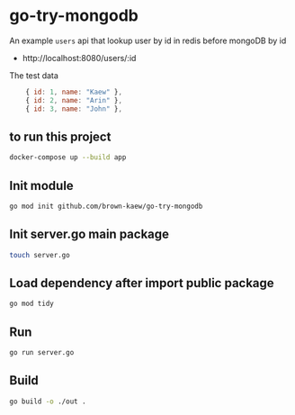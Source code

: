# go-try-mongodb

An example `users` api that lookup user by id in redis before mongoDB by id
- http://localhost:8080/users/:id

The test data
```js
    { id: 1, name: "Kaew" },
    { id: 2, name: "Arin" },
    { id: 3, name: "John" },
```

## to run this project
```bash
docker-compose up --build app
```

## Init module
```bash
go mod init github.com/brown-kaew/go-try-mongodb    
```

## Init server.go main package
```bash
touch server.go
```

## Load dependency after import public package
```bash
go mod tidy    
```

## Run
```bash
go run server.go
```

## Build
```bash
go build -o ./out .
```
